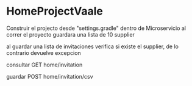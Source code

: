 # HomeProjectVaale
Construir el projecto desde "settings.gradle" dentro de Microservicio
al correr el proyecto guardara una lista de 10 supplier

al guardar una lista de invitaciones verifica si existe el supplier, de lo contrario devuelve excepcion

consultar
GET
home/invitation

guardar
POST
home/invitation/csv
